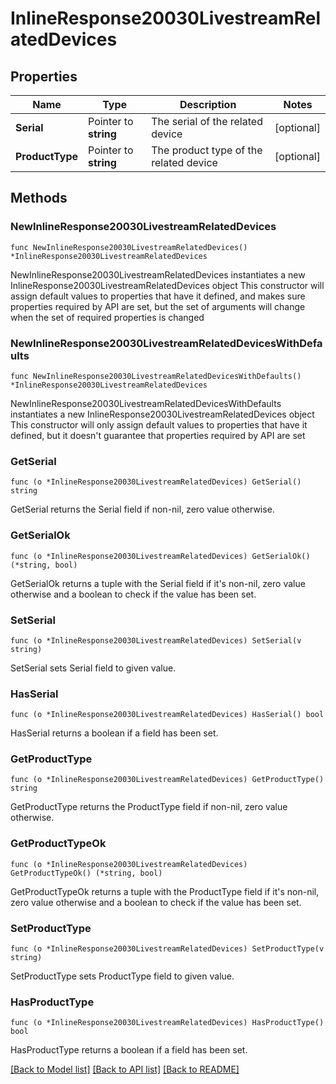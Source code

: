 # InlineResponse20030LivestreamRelatedDevices

## Properties

Name | Type | Description | Notes
------------ | ------------- | ------------- | -------------
**Serial** | Pointer to **string** | The serial of the related device | [optional] 
**ProductType** | Pointer to **string** | The product type of the related device | [optional] 

## Methods

### NewInlineResponse20030LivestreamRelatedDevices

`func NewInlineResponse20030LivestreamRelatedDevices() *InlineResponse20030LivestreamRelatedDevices`

NewInlineResponse20030LivestreamRelatedDevices instantiates a new InlineResponse20030LivestreamRelatedDevices object
This constructor will assign default values to properties that have it defined,
and makes sure properties required by API are set, but the set of arguments
will change when the set of required properties is changed

### NewInlineResponse20030LivestreamRelatedDevicesWithDefaults

`func NewInlineResponse20030LivestreamRelatedDevicesWithDefaults() *InlineResponse20030LivestreamRelatedDevices`

NewInlineResponse20030LivestreamRelatedDevicesWithDefaults instantiates a new InlineResponse20030LivestreamRelatedDevices object
This constructor will only assign default values to properties that have it defined,
but it doesn't guarantee that properties required by API are set

### GetSerial

`func (o *InlineResponse20030LivestreamRelatedDevices) GetSerial() string`

GetSerial returns the Serial field if non-nil, zero value otherwise.

### GetSerialOk

`func (o *InlineResponse20030LivestreamRelatedDevices) GetSerialOk() (*string, bool)`

GetSerialOk returns a tuple with the Serial field if it's non-nil, zero value otherwise
and a boolean to check if the value has been set.

### SetSerial

`func (o *InlineResponse20030LivestreamRelatedDevices) SetSerial(v string)`

SetSerial sets Serial field to given value.

### HasSerial

`func (o *InlineResponse20030LivestreamRelatedDevices) HasSerial() bool`

HasSerial returns a boolean if a field has been set.

### GetProductType

`func (o *InlineResponse20030LivestreamRelatedDevices) GetProductType() string`

GetProductType returns the ProductType field if non-nil, zero value otherwise.

### GetProductTypeOk

`func (o *InlineResponse20030LivestreamRelatedDevices) GetProductTypeOk() (*string, bool)`

GetProductTypeOk returns a tuple with the ProductType field if it's non-nil, zero value otherwise
and a boolean to check if the value has been set.

### SetProductType

`func (o *InlineResponse20030LivestreamRelatedDevices) SetProductType(v string)`

SetProductType sets ProductType field to given value.

### HasProductType

`func (o *InlineResponse20030LivestreamRelatedDevices) HasProductType() bool`

HasProductType returns a boolean if a field has been set.


[[Back to Model list]](../README.md#documentation-for-models) [[Back to API list]](../README.md#documentation-for-api-endpoints) [[Back to README]](../README.md)


